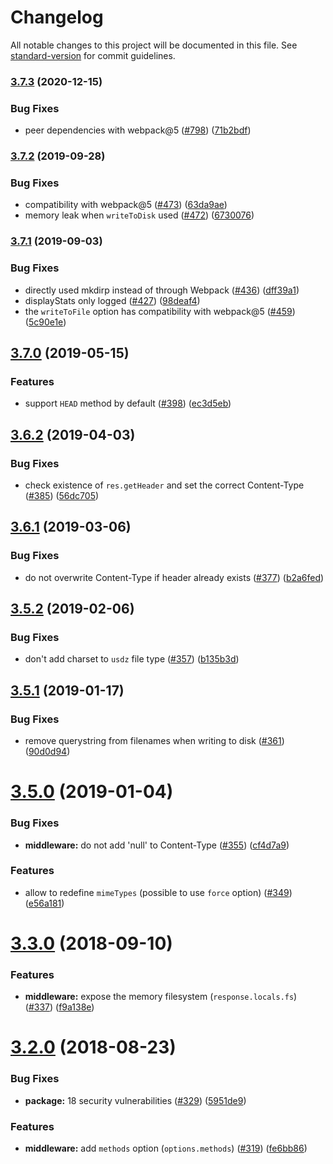# Changelog

All notable changes to this project will be documented in this file.
See [standard-version](https://github.com/conventional-changelog/standard-version) for commit guidelines.

### [3.7.3](https://github.com/webpack/webpack-dev-middleware/compare/v3.7.2...v3.7.3) (2020-12-15)

### Bug Fixes

* peer dependencies with
  webpack@5 ([#798](https://github.com/webpack/webpack-dev-middleware/issues/798)) ([71b2bdf](https://github.com/webpack/webpack-dev-middleware/commit/71b2bdf))

### [3.7.2](https://github.com/webpack/webpack-dev-middleware/compare/v3.7.1...v3.7.2) (2019-09-28)

### Bug Fixes

* compatibility with
  webpack@5 ([#473](https://github.com/webpack/webpack-dev-middleware/issues/473)) ([63da9ae](https://github.com/webpack/webpack-dev-middleware/commit/63da9ae))
* memory leak when `writeToDisk`
  used ([#472](https://github.com/webpack/webpack-dev-middleware/issues/472)) ([6730076](https://github.com/webpack/webpack-dev-middleware/commit/6730076))

### [3.7.1](https://github.com/webpack/webpack-dev-middleware/compare/v3.7.0...v3.7.1) (2019-09-03)


### Bug Fixes

* directly used mkdirp instead of through
  Webpack ([#436](https://github.com/webpack/webpack-dev-middleware/issues/436)) ([dff39a1](https://github.com/webpack/webpack-dev-middleware/commit/dff39a1))
* displayStats only
  logged ([#427](https://github.com/webpack/webpack-dev-middleware/issues/427)) ([98deaf4](https://github.com/webpack/webpack-dev-middleware/commit/98deaf4))
* the `writeToFile` option has compatibility with
  webpack@5 ([#459](https://github.com/webpack/webpack-dev-middleware/issues/459)) ([5c90e1e](https://github.com/webpack/webpack-dev-middleware/commit/5c90e1e))

## [3.7.0](https://github.com/webpack/webpack-dev-middleware/compare/v3.6.2...v3.7.0) (2019-05-15)

### Features

* support `HEAD` method by
  default ([#398](https://github.com/webpack/webpack-dev-middleware/issues/398)) ([ec3d5eb](https://github.com/webpack/webpack-dev-middleware/commit/ec3d5eb))

<a name="3.6.2"></a>

## [3.6.2](https://github.com/webpack/webpack-dev-middleware/compare/v3.6.1...v3.6.2) (2019-04-03)

### Bug Fixes

* check existence of `res.getHeader` and set the correct
  Content-Type ([#385](https://github.com/webpack/webpack-dev-middleware/issues/385)) ([56dc705](https://github.com/webpack/webpack-dev-middleware/commit/56dc705))

## [3.6.1](https://github.com/webpack/webpack-dev-middleware/compare/v3.6.0...v3.6.1) (2019-03-06)

### Bug Fixes

* do not overwrite Content-Type if header already
  exists ([#377](https://github.com/webpack/webpack-dev-middleware/issues/377)) ([b2a6fed](https://github.com/webpack/webpack-dev-middleware/commit/b2a6fed))

<a name="3.5.2"></a>

## [3.5.2](https://github.com/webpack/webpack-dev-middleware/compare/v3.5.1...v3.5.2) (2019-02-06)

### Bug Fixes

* don't add charset to `usdz` file
  type ([#357](https://github.com/webpack/webpack-dev-middleware/issues/357)) ([b135b3d](https://github.com/webpack/webpack-dev-middleware/commit/b135b3d))

<a name="3.5.1"></a>

## [3.5.1](https://github.com/webpack/webpack-dev-middleware/compare/v3.5.0...v3.5.1) (2019-01-17)

### Bug Fixes

* remove querystring from filenames when writing to
  disk ([#361](https://github.com/webpack/webpack-dev-middleware/issues/361)) ([90d0d94](https://github.com/webpack/webpack-dev-middleware/commit/90d0d94))

<a name="3.5.0"></a>

# [3.5.0](https://github.com/webpack/webpack-dev-middleware/compare/v3.4.0...v3.5.0) (2019-01-04)

### Bug Fixes

* **middleware:** do not add 'null' to
  Content-Type ([#355](https://github.com/webpack/webpack-dev-middleware/issues/355)) ([cf4d7a9](https://github.com/webpack/webpack-dev-middleware/commit/cf4d7a9))

### Features

* allow to redefine `mimeTypes` (possible to use `force`
  option) ([#349](https://github.com/webpack/webpack-dev-middleware/issues/349)) ([e56a181](https://github.com/webpack/webpack-dev-middleware/commit/e56a181))

<a name="3.3.0"></a>

# [3.3.0](https://github.com/webpack/webpack-dev-middleware/compare/v3.2.0...v3.3.0) (2018-09-10)

### Features

* **middleware:** expose the memory
  filesystem (`response.locals.fs`) ([#337](https://github.com/webpack/webpack-dev-middleware/issues/337)) ([f9a138e](https://github.com/webpack/webpack-dev-middleware/commit/f9a138e))

<a name="3.2.0"></a>

# [3.2.0](https://github.com/webpack/webpack-dev-middleware/compare/v3.1.3...v3.2.0) (2018-08-23)

### Bug Fixes

* **package:** 18 security
  vulnerabilities ([#329](https://github.com/webpack/webpack-dev-middleware/issues/329)) ([5951de9](https://github.com/webpack/webpack-dev-middleware/commit/5951de9))

### Features

* **middleware:** add `methods`
  option (`options.methods`) ([#319](https://github.com/webpack/webpack-dev-middleware/issues/319)) ([fe6bb86](https://github.com/webpack/webpack-dev-middleware/commit/fe6bb86))
